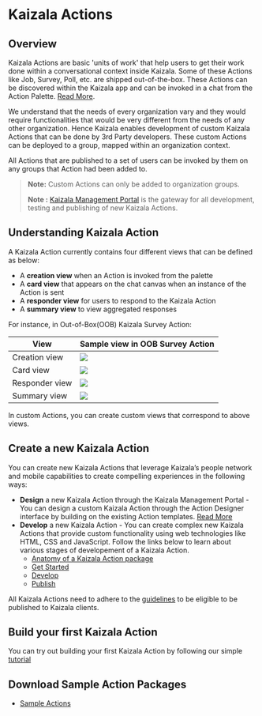 # Kaizala Actions

## Overview
Kaizala Actions are basic 'units of work' that help users to get their work done within a conversational context inside Kaizala. Some of these Actions like Job, Survey, Poll, etc. are shipped out-of-the-box. These Actions can be discovered within the Kaizala app and can be invoked in a chat from the Action Palette. [Read More](https://support.office.com/en-us/article/Kaizala-Actions-1EACC59A-DD14-43E9-B6B0-3C78773D5496).

We understand that the needs of every organization vary and they would require functionalities that would be very different from the needs of any other organization. Hence Kaizala enables development of custom Kaizala Actions that can be done by 3rd Party developers. These custom Actions can be deployed to a group, mapped within an organization context.</br>

All Actions that are published to a set of users can be invoked by them on any groups that Action had been added to. 

> **Note:** Custom Actions can only be added to organization groups.
> 
> **Note :** [Kaizala Management Portal](https://manage.kaiza.la) is the gateway for all development, testing and publishing of new Kaizala Actions.

## Understanding Kaizala Action

A Kaizala Action currently contains four different views that can be defined as below:

* A **creation view** when an Action is invoked from the palette
* A **card view** that appears on the chat canvas when an instance of the Action is sent
* A **responder view** for users to respond to the Kaizala Action
* A **summary view** to view aggregated responses

For instance, in Out-of-Box(OOB) Kaizala Survey Action:

| View | Sample view in OOB Survey Action |
|------|----------------------------------|
| Creation view| ![](../images/CreationView.png)|
| Card view |![](../images/Chatcard.png) |
| Responder view |![](../images/ResponseView.png) |
| Summary view |![](../images/SummaryView.png) |

In custom Actions, you can create custom views that correspond to above views.

## Create a new Kaizala Action
You can create new Kaizala Actions that leverage Kaizala’s people network and mobile capabilities to create compelling experiences in the following ways:

* **Design** a new Kaizala Action through the Kaizala Management Portal - You can design a custom Kaizala Action through the Action Designer interface by building on the existing Action templates. [Read More](https://support.office.com/en-us/article/Kaizala-Actions-1eacc59a-dd14-43e9-b6b0-3c78773d5496?ui=en-US&rs=en-US&ad=US)
* **Develop** a new Kaizala Action - You can create complex new Kaizala Actions that provide custom functionality using web technologies like HTML, CSS and JavaScript. Follow the links below to learn about various stages of developement of a Kaizala Action.
    *   [Anatomy of a Kaizala Action package](anatomy.md)
    *   [Get Started](get_started.md)
    *   [Develop](develop.md)
    *   [Publish](publish.md)

All Kaizala Actions need to adhere to the [guidelines](validation.md) to be eligible to be published to Kaizala clients.

## Build your first Kaizala Action

You can try out building your first Kaizala Action by following our simple [tutorial](tutorial.md)

## Download Sample Action Packages

*  [Sample Actions](https://manage.kaiza.la/MiniApps/DownloadSDK)
